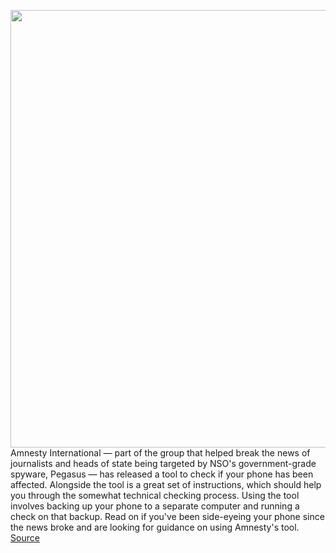 <img src='https://cdn.vox-cdn.com/thumbor/4SzhLeW4MMXH3MNtcOQuGtq4uck=/0x0:2040x1360/1200x800/filters:focal(857x517:1183x843)/cdn.vox-cdn.com/uploads/chorus_image/image/69614140/acastro_190204_1777_privacy_0002.0.jpg' width='700px' /><br/>
Amnesty International — part of the group that helped break the news of journalists and heads of state being targeted by NSO's government-grade spyware, Pegasus — has released a tool to check if your phone has been affected. Alongside the tool is a great set of instructions, which should help you through the somewhat technical checking process. Using the tool involves backing up your phone to a separate computer and running a check on that backup. Read on if you've been side-eyeing your phone since the news broke and are looking for guidance on using Amnesty's tool.
<a href='https://www.theverge.com/2021/7/21/22587234/amnesty-international-nso-pegasus-spyware-detection-tool-ios-android-guide-windows-mac'> Source <a/>